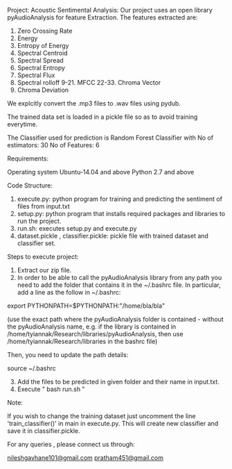 
Project:
Acoustic Sentimental Analysis:
Our project uses an open library pyAudioAnalysis for feature Extraction.
The features extracted are:
1. Zero Crossing Rate
2. Energy
3. Entropy of Energy
4. Spectral Centroid
5. Spectral Spread
6. Spectral Entropy
7. Spectral Flux
8. Spectral rolloff
9-21. MFCC
22-33. Chroma Vector
34. Chroma Deviation

 
We explcitly convert the .mp3 files to .wav files using pydub.

The trained data set is loaded in a pickle file so as to avoid training everytime.

The Classifier used for prediction is Random Forest Classifier with
No of estimators: 30
No of Features: 6

Requirements:

Operating system Ubuntu-14.04 and above
Python 2.7 and above

Code Structure:
1. execute.py: python program for training and predicting the sentiment of files from input.txt
2. setup.py: python program that installs required packages and libraries to run the project.
3. run.sh: executes setup.py and execute.py
4. dataset.pickle , classifier.pickle: pickle file with trained dataset and classifier set.

Steps to execute project:
1. Extract our zip file.
2. In order to be able to call the pyAudioAnalysis library from any path you need to add the folder that contains it in the ~/.bashrc file. In particular, add a line as the follow in ~/.bashrc:

export PYTHONPATH=$PYTHONPATH:"/home/bla/bla"

(use the exact path where the pyAudioAnalysis folder is contained - without the pyAudioAnalysis name, e.g. if the library is contained in /home/tyiannak/Research/libraries/pyAudioAnalysis, then use /home/tyiannak/Research/libraries in the bashrc file)

Then, you need to update the path details:

 source ~/.bashrc

3. Add the files to be predicted in given folder and their name in input.txt. 
4. Execute " bash run.sh " 

Note: 

If you wish to change the training dataset just uncomment the line 'train_classifier()' in main in execute.py. This will create new classifier and save it in classifier.pickle.

For any queries ,
please connect us through:

nileshgavhane101@gmail.com
pratham451@gmail.com
